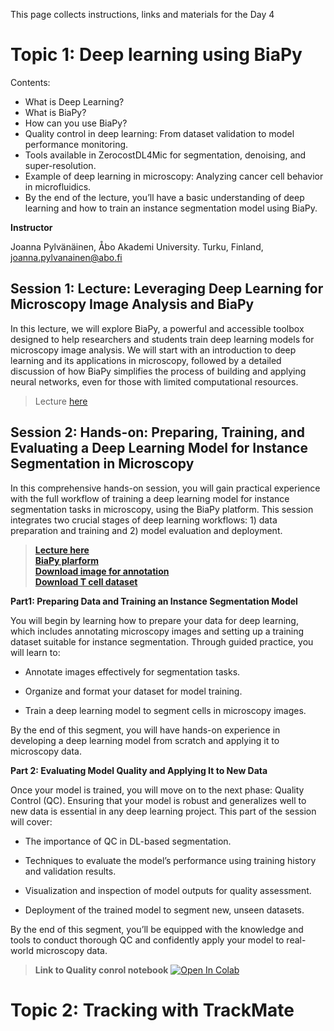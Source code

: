 This page collects instructions, links and materials for the Day 4

# Topic 1: Deep learning using BiaPy

Contents:

- What is Deep Learning?
- What is BiaPy?
- How can you use BiaPy?
- Quality control in deep learning: From dataset validation to model performance monitoring.
- Tools available in ZerocostDL4Mic for segmentation, denoising, and super-resolution.
- Example of deep learning in microscopy: Analyzing cancer cell behavior in microfluidics.
- By the end of the lecture, you’ll have a basic understanding of deep learning and how to train an instance segmentation model using BiaPy.

**Instructor** 

Joanna Pylvänäinen, Åbo Akademi University. Turku, Finland, joanna.pylvanainen@abo.fi

## Session 1: Lecture: Leveraging Deep Learning for Microscopy Image Analysis and BiaPy

In this lecture, we will explore BiaPy, a powerful and accessible toolbox designed to help researchers and students train deep learning models for microscopy image analysis. We will start with an introduction to deep learning and its applications in microscopy, followed by a detailed discussion of how BiaPy simplifies the process of building and applying neural networks, even for those with limited computational resources.

> Lecture [here]()

## Session 2: Hands-on: Preparing, Training, and Evaluating a Deep Learning Model for Instance Segmentation in Microscopy

In this comprehensive hands-on session, you will gain practical experience with the full workflow of training a deep learning model for instance segmentation tasks in microscopy, using the BiaPy platform. This session integrates two crucial stages of deep learning workflows: 1) data preparation and training and 2) model evaluation and deployment.

> **[Lecture here]()** <br />
> **[BiaPy plarform](https://biapyx.github.io/)** <br />
> **[Download image for annotation]()** <br />
> **[Download T cell dataset]()** <br />

**Part1: Preparing Data and Training an Instance Segmentation Model**

You will begin by learning how to prepare your data for deep learning, which includes annotating microscopy images and setting up a training dataset suitable for instance segmentation. Through guided practice, you will learn to:

- Annotate images effectively for segmentation tasks.

- Organize and format your dataset for model training.

- Train a deep learning model to segment cells in microscopy images.

By the end of this segment, you will have hands-on experience in developing a deep learning model from scratch and applying it to microscopy data.

**Part 2: Evaluating Model Quality and Applying It to New Data**

Once your model is trained, you will move on to the next phase: Quality Control (QC). Ensuring that your model is robust and generalizes well to new data is essential in any deep learning project. This part of the session will cover:

- The importance of QC in DL-based segmentation.

- Techniques to evaluate the model’s performance using training history and validation results.

- Visualization and inspection of model outputs for quality assessment.

- Deployment of the trained model to segment new, unseen datasets.

By the end of this segment, you’ll be equipped with the knowledge and tools to conduct thorough QC and confidently apply your model to real-world microscopy data.


> **Link to Quality conrol notebook**
[![Open In Colab](https://colab.research.google.com/assets/colab-badge.svg)](https://colab.research.google.com/github/Image-Analysis-Hub/Pasteur-BioImage-Analysis-Course-2025/blob/BiaPy_joanna/ECI/Day_4_materials/Quality_control_notebook.ipynb)

# Topic 2: Tracking with TrackMate





